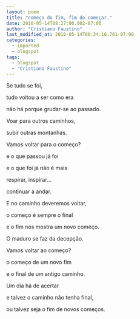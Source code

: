 ```yaml
---
layout: poem
title: "começo do fim, fim do começar."
date: 2010-05-14T08:27:00.002-07:00
author: "Cristiano Faustino"
last_modified_at: 2010-05-14T08:34:16.761-07:00
categories:
  - imported
  - blogspot
tags:
  - blogspot
  - "Cristiano Faustino"
---
```


Se tudo se foi, 

tudo voltou a ser como era

não há porque grudar-se ao passado.

Voar para outros caminhos,

subir outras montanhas.

Vamos voltar para o começo?

e o que passou já foi

e o que foi já não é mais

respirar, inspirar...

continuar a andar.

E no caminho deveremos voltar,

o começo é sempre o final

e o fim nos mostra um novo começo.

O maduro se faz da decepção.

Vamos voltar ao começo?

o começo de um novo fim

e o final de um antigo caminho.

Um dia há de acertar

e talvez o caminho não tenha final,

ou talvez seja o fim de novos começos.